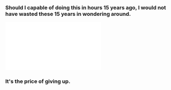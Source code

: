 ### Should I capable of doing this in hours 15 years ago, I would not have wasted these 15 years in wondering around. 

![naive bayes paper](/naive-bayes.pdf "Naive Bayes in Text Classification")

### It's the price of giving up.
